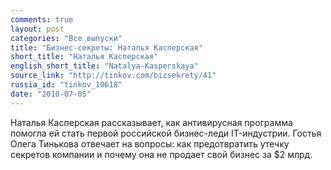 ```yaml
---
comments: true
layout: post
categories: "Все выпуски"
title: "Бизнес-секреты: Наталья Касперская"
short_title: "Наталья Касперская"
english_short_title: "Natalya-Kasperskaya"
source_link: "http://tinkov.com/bizsekrety/41"
russia_id: "tinkov_10618"
date: "2010-07-05"
---
```

Наталья Касперская рассказывает, как антивирусная программа помогла ей стать первой российской бизнес-леди IT-индустрии. Гостья Олега Тинькова отвечает на вопросы: как предотвратить утечку секретов компании и почему она не продает свой бизнес за $2 млрд.

